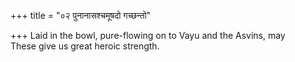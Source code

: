 +++
title = "०२ पुनानासश्चमूषदो गच्छन्तो"

+++
Laid in the bowl, pure-flowing on to Vayu and the Asvins, may  
     These give us great heroic strength.
